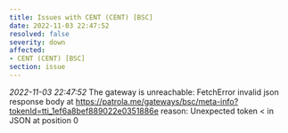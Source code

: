 ```yaml
---
title: Issues with CENT (CENT) [BSC]
date: 2022-11-03 22:47:52
resolved: false
severity: down
affected:
- CENT (CENT) [BSC]
section: issue
---
```


*2022-11-03 22:47:52* The gateway is unreachable: FetchError invalid json response body at https://patrola.me/gateways/bsc/meta-info?tokenId=tti_1ef6a8bef889022e0351886e reason: Unexpected token < in JSON at position 0